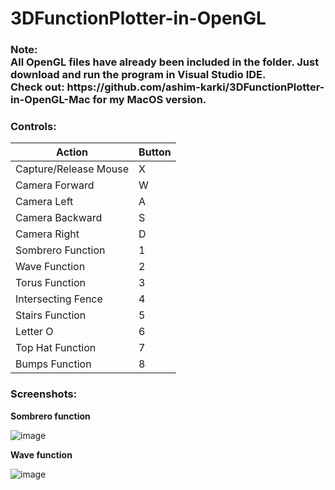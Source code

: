 # 3DFunctionPlotter-in-OpenGL

<h3><b>Note:<br>All OpenGL files have already been included in the folder. Just download and run the program in Visual Studio IDE. 
  <br>Check out: https://github.com/ashim-karki/3DFunctionPlotter-in-OpenGL-Mac for my MacOS version.</b></h3>

<h3>Controls:</h3>

| Action                       | Button  | 
| ---------------------------- | -------  
| Capture/Release Mouse 	     | X       
| Camera Forward	             | W       
| Camera Left	                 | A 
| Camera Backward	             | S 
| Camera Right	               | D       	       	
| Sombrero Function	           | 1       	
| Wave Function	               | 2       
| Torus Function	             | 3       
| Intersecting Fence 	         | 4       
| Stairs Function   	         | 5       
| Letter O	                   | 6       
| Top Hat Function	           | 7       
| Bumps Function	             | 8       

<h3>Screenshots:</h3>
<p><b>Sombrero function</b></p>

![image](https://github.com/ashim-karki/3DFunctionPlotter-in-OpenGL/assets/86644466/de573019-75e5-42f9-9a26-b5af0be33353)

<p><b>Wave function</b></p>

![image](https://github.com/ashim-karki/3DFunctionPlotter-in-OpenGL/assets/86644466/de21141c-e83b-4171-9308-ad124c58cfee)

